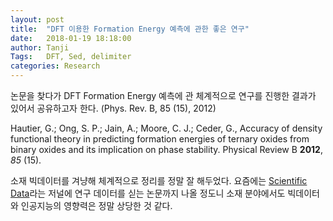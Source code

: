 ```yaml
---
layout: post
title:  "DFT 이용한 Formation Energy 예측에 관한 좋은 연구"
date:   2018-01-19 18:18:00
author: Tanji
Tags:   DFT, Sed, delimiter
categories: Research
---
```


논문을 찾다가 DFT Formation Energy 예측에 관 체계적으로 연구를 진행한 결과가 있어서 공유하고자 한다. (Phys. Rev. B, 85 (15), 2012)
 
Hautier, G.; Ong, S. P.; Jain, A.; Moore, C. J.; Ceder, G.,
Accuracy of density functional theory in predicting formation energies of ternary oxides from binary oxides and its implication on phase stability. Physical Review B **2012**, *85* (15).

소재 빅데이터를 겨냥해 체계적으로 정리를 정말 잘 해두었다. 요즘에는 [Scientific Data](https://www.nature.com/sdata/)라는 저널에 연구 데이터를 싣는 논문까지 나올 정도니 소재 분야에서도 빅데이터와 인공지능의 영향력은 정말 상당한 것 같다.


